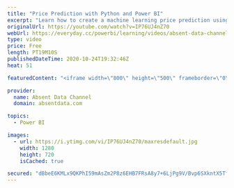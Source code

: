 ```yaml
---
title: "Price Prediction with Python and Power BI"
excerpt: "Learn how to create a machine learning price prediction using Python machine learning linear regression model and a dataset of 54,000 diamonds. This will be ported over to Power BI for a deeper level of interaction.  You can find the files and dataset here: https://github.com/Gaelim/Diamond-Price-Prediction"
originalUrl: https://youtube.com/watch?v=IP76UJ4nZ70
webUrl: https://everyday.cc/powerbi/learning/videos/absent-data-channel-price-prediction-with-python-and-power-bi/
type: video
price: Free
length: PT19M10S
publishedDateTime: 2020-10-24T19:32:46Z
heat: 51

featuredContent: "<iframe width=\"800\" height=\"500\" frameborder=\"0\" src=\"https://www.youtube.com/embed/IP76UJ4nZ70\" allow=\"accelerometer; autoplay; encrypted-media; gyroscope; picture-in-picture\" allowfullscreen></iframe>"

provider:
  name: Absent Data Channel
  domain: absentdata.com

topics:
  - Power BI

images:
  - url: https://i.ytimg.com/vi/IP76UJ4nZ70/maxresdefault.jpg
    width: 1280
    height: 720
    isCached: true

secured: "dBbeE6KMLx9QKPhI59mAsZm2P8z6EHB7FRsA8y7+6LjPg9V/Bvp6SXkntX5Tf5LtpzsuSnFTW+dEOn4xaSdN18TzwTiTPlXFLpCIf9Jl01iB+eYX54W1w8Qh1aqk27cN7DflrsXrUKzp1FEbaRTnpP8HGaLEm0T5s128+Y4PTNcHojJ76Ux7PPNQb0C8HjxBMEPaBeIffcT9DsC2k6hZ2hbfSl8c8sD0acfwgVtkW3g2adfpCpjTCBSRky6zVV9Mv1S39/BpmhqV2vwmw4JoIDGQn/GmrrloI8iXwBUGzqBkVy61DxUDuAXRQ3Lgb1EtO3VEDVU/J9DbUp9b/4dvTrwZM5iiQs42rlBo6TLb5rZ22FL7Jacp+YdHygFXSLWcv6DFcrEMS+6i4IgLKj92dRioetlIMVdGdtRoU8DPMyg=;Qry7JmP9sGaLUrD3NXDdtA=="
---
```


